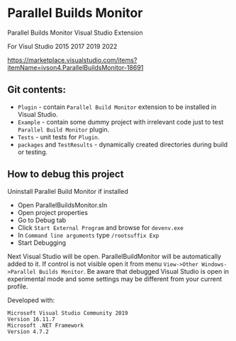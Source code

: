 # Parallel Builds Monitor

Parallel Builds Monitor Visual Studio Extension

For Visul Studio 2015 2017 2019 2022

https://marketplace.visualstudio.com/items?itemName=ivson4.ParallelBuildsMonitor-18691


## Git contents:
- `Plugin` - contain `Parallel Build Monitor` extension to be installed in Visual Studio.  
- `Example` - contain some dummy project with irrelevant code just to test `Parallel Build Monitor` plugin.  
- `Tests` - unit tests for `Plugin`.  
- `packages` and `TestResults` - dynamically created directories during build or testing.  


## How to debug this project

Uninstall Parallel Build Monitor if installed

- Open ParallelBuildsMonitor.sln
- Open project properties
- Go to Debug tab
- Click `Start External Program` and browse for `devenv.exe`
- In `Command line arguments` type `/rootsuffix Exp`
- Start Debugging

Next Visual Studio will be open. ParallelBuildMonitor will be automatically added to it. If control is not visible open it from menu `View->Other Windows->Parallel Builds Monitor`. Be aware that debugged Visual Studio is open in experimental mode and some settings may be different from your current profile.

Developed with:
```
Microsoft Visual Studio Community 2019
Version 16.11.7
Microsoft .NET Framework
Version 4.7.2
```
